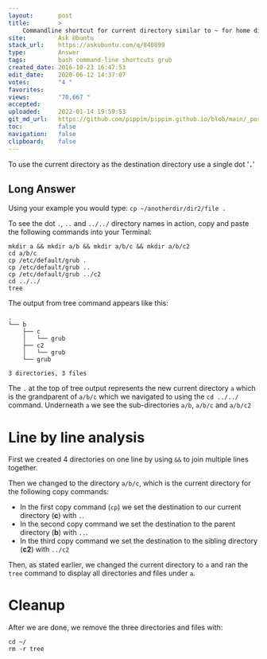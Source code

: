 ```yaml
---
layout:       post
title:        >
    Commandline shortcut for current directory similar to ~ for home directory?
site:         Ask Ubuntu
stack_url:    https://askubuntu.com/q/840899
type:         Answer
tags:         bash command-line shortcuts grub
created_date: 2016-10-23 16:47:53
edit_date:    2020-06-12 14:37:07
votes:        "4 "
favorites:    
views:        "70,667 "
accepted:     
uploaded:     2022-01-14 19:59:53
git_md_url:   https://github.com/pippim/pippim.github.io/blob/main/_posts/2016/2016-10-23-Commandline-shortcut-for-current-directory-similar-to-~-for-home-directory^.md
toc:          false
navigation:   false
clipboard:    false
---
```


To use the current directory as the destination directory use a single dot '**`.`**'

## Long Answer


Using your example you would type: `cp ~/anotherdir/dir2/file .`

To see the dot `.`, `..` and `../../` directory names in action, copy and paste the following commands into your Terminal:

``` 
mkdir a && mkdir a/b && mkdir a/b/c && mkdir a/b/c2
cd a/b/c
cp /etc/default/grub .
cp /etc/default/grub ..
cp /etc/default/grub ../c2
cd ../../
tree

```

The output from tree command appears like this:

``` 
.
└── b
    ├── c
    │   └── grub
    ├── c2
    │   └── grub
    └── grub

3 directories, 3 files

```

The `.` at the top of tree output represents the new current directory `a`  which is the grandparent of `a/b/c` which we navigated to using the `cd ../../` command. Underneath `a` we see the sub-directories `a/b`, `a/b/c` and `a/b/c2`

# Line by line analysis

First we created 4 directories on one line by using `&&` to join multiple lines together. 

Then we changed to the directory `a/b/c`, which is the current directory for the following copy commands:

 - In the first copy command (`cp`) we set the destination to our
   current directory (**c**) with `.`.
 - In the second copy command we set the destination to the parent
   directory (**b**) with `..`.
 - In the third copy command we set the destination to the sibling
   directory (**c2**) with `../c2`

Then, as stated earlier, we changed the current directory to `a` and ran the `tree` command to display all directories and files under `a`.

# Cleanup

After we are done, we remove the three directories and files with:

``` 
cd ~/
rm -r tree

```

